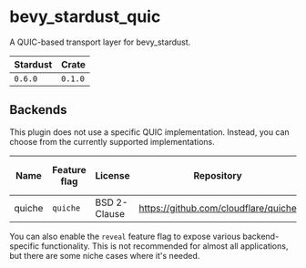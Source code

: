 # bevy_stardust_quic
A QUIC-based transport layer for bevy_stardust.

| Stardust | Crate   |
|----------|---------|
| `0.6.0`  | `0.1.0` |

## Backends
This plugin does not use a specific QUIC implementation.
Instead, you can choose from the currently supported implementations.

| Name   | Feature flag | License      | Repository                             | Additional build requirements |
|--------|--------------|--------------|----------------------------------------|-------------------------------|
| quiche | `quiche`     | BSD 2-Clause | <https://github.com/cloudflare/quiche> | [Extensive][quiche_building]  |

You can also enable the `reveal` feature flag to expose various backend-specific functionality.
This is not recommended for almost all applications, but there are some niche cases where it's needed.

[quiche_building]: https://github.com/cloudflare/quiche/tree/master?tab=readme-ov-file#building